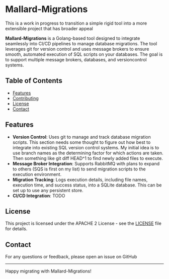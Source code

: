 # Mallard-Migrations
This is a work in progress to transition a simple rigid tool
into a more extensible project that has broader appeal

**Mallard-Migrations** is a Golang-based tool designed to integrate seamlessly
 into CI/CD pipelines to manage database migrations. The tool leverages git 
 for version control and uses message brokers to ensure smooth, automated 
 execution of SQL scripts on your databases. The goal is to support multiple 
 message brokers, databases, and versioncontrol systems.

## Table of Contents
- [Features](#features)
- [Contributing](#contributing)
- [License](#license)
- [Contact](#contact)

## Features
- **Version Control**: Uses git to manage and track database migration scripts. This section needs some thought to figure out how best to integrate into existing SQL version control systems. My initial idea is to use branch names as the determining factor for which actions are taken. Then something like git diff HEAD^1 to find newly added files to execute.
- **Message Broker Integration**: Supports RabbitMQ with plans to expand to others (SQS is first on my list) to send migration scripts to the execution environment.
- **Migration Tracking**: Logs execution details, including file names, execution time, and success status, into a SQLite database. This can be set up to use any persistent store.
- **CI/CD Integration**: TODO

## License
This project is licensed under the APACHE 2 License - see the [LICENSE](LICENSE) file for details.

## Contact
For any questions or feedback, please open an issue on GitHub

---

Happy migrating with Mallard-Migrations!